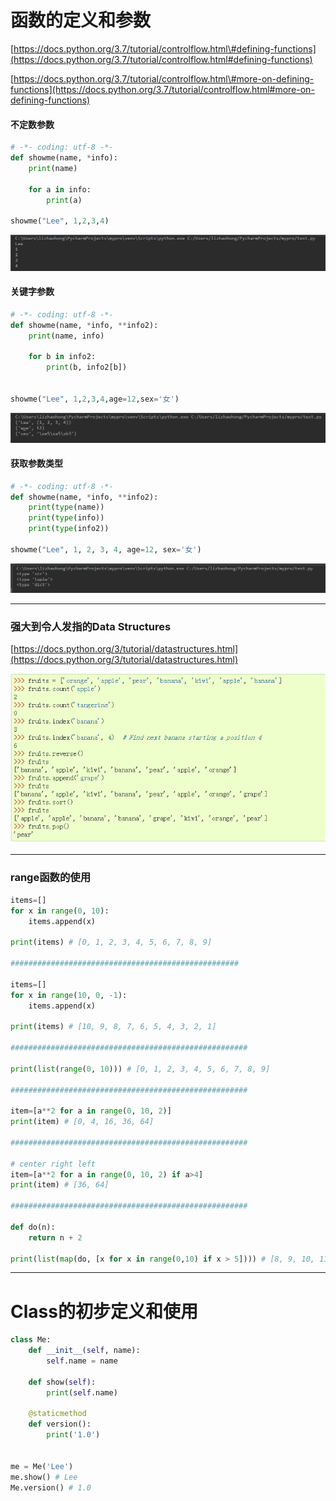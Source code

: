 # 函数的定义和参数

[https://docs.python.org/3.7/tutorial/controlflow.html\#defining-functions](https://docs.python.org/3.7/tutorial/controlflow.html#defining-functions)

[https://docs.python.org/3.7/tutorial/controlflow.html\#more-on-defining-functions](https://docs.python.org/3.7/tutorial/controlflow.html#more-on-defining-functions)

#### 不定数参数

```py
# -*- coding: utf-8 -*-
def showme(name, *info):
    print(name)

    for a in info:
        print(a)

showme("Lee", 1,2,3,4)
```

![](/assets/231212import.png)

#### 关键字参数

```py
# -*- coding: utf-8 -*-
def showme(name, *info, **info2):
    print(name, info)

    for b in info2:
        print(b, info2[b])


showme("Lee", 1,2,3,4,age=12,sex='女')
```

![](/assets/211515123import.png)

#### 获取参数类型

```py
# -*- coding: utf-8 -*-
def showme(name, *info, **info2):
    print(type(name))
    print(type(info))
    print(type(info2))

showme("Lee", 1, 2, 3, 4, age=12, sex='女')
```

![](/assets/124112import.png)

---

### 强大到令人发指的Data Structures

[https://docs.python.org/3/tutorial/datastructures.html](https://docs.python.org/3/tutorial/datastructures.html)

![](/assets/15123123import.png)

---

### **range函数的使用**

```py
items=[]
for x in range(0, 10):
    items.append(x)

print(items) # [0, 1, 2, 3, 4, 5, 6, 7, 8, 9]

###################################################

items=[]
for x in range(10, 0, -1):
    items.append(x)

print(items) # [10, 9, 8, 7, 6, 5, 4, 3, 2, 1]

#####################################################

print(list(range(0, 10))) # [0, 1, 2, 3, 4, 5, 6, 7, 8, 9]

#####################################################

item=[a**2 for a in range(0, 10, 2)]
print(item) # [0, 4, 16, 36, 64]

#####################################################

# center right left
item=[a**2 for a in range(0, 10, 2) if a>4]
print(item) # [36, 64]

#####################################################

def do(n):
    return n + 2

print(list(map(do, [x for x in range(0,10) if x > 5]))) # [8, 9, 10, 11]
```

---

# Class的初步定义和使用

```py
class Me:
    def __init__(self, name):
        self.name = name

    def show(self):
        print(self.name)

    @staticmethod
    def version():
        print('1.0')


me = Me('Lee')
me.show() # Lee
Me.version() # 1.0

```



